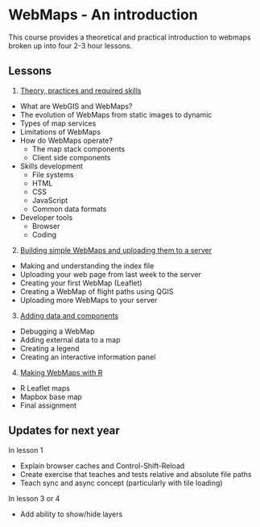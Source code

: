 # WebMaps - An introduction

This course provides a theoretical and practical introduction to webmaps broken up into four 2-3 hour lessons.

## Lessons

1. [Theory, practices and required skills](Lesson1.html)
  - What are WebGIS and WebMaps?
  - The evolution of WebMaps from static images to dynamic
  - Types of map services
  - Limitations of WebMaps
  - How do WebMaps operate?
    - The map stack components
    - Client side components
  - Skills development
    - File systems
    - HTML
    - CSS
    - JavaScript
    - Common data formats
  - Developer tools
    - Browser
    - Coding 
  
2. [Building simple WebMaps and uploading them to a server](Lesson2.html)
  - Making and understanding the index file
  - Uploading your web page from last week to the server
  - Creating your first WebMap (Leaflet)
  - Creating a WebMap of flight paths using QGIS
  - Uploading more WebMaps to your server
  
3. [Adding data and components](Lesson3.html)
  - Debugging a WebMap
  - Adding external data to a map
  - Creating a legend
  - Creating an interactive information panel

4. [Making WebMaps with R](Lesson4.html)
  - R Leaflet maps
  - Mapbox base map
  - Final assignment

## Updates for next year
In lesson 1
- Explain browser caches and Control-Shift-Reload 
- Create exercise that teaches and tests relative and absolute file paths
- Teach sync and async concept (particularly with tile loading)

In lesson 3 or 4
- Add ability to show/hide layers
